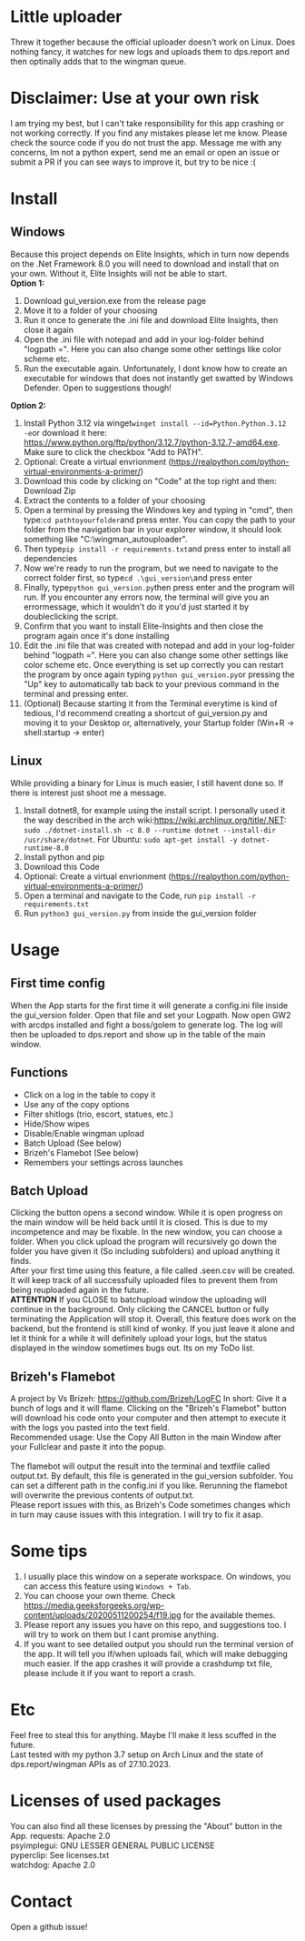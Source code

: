 # Little uploader
Threw it together because the official uploader doesn't work on Linux.
Does nothing fancy, it watches for new logs and uploads them to dps.report and then optinally adds that to the wingman queue.
# Disclaimer: Use at your own risk
I am trying my best, but I can't take responsibility for this app crashing or not working correctly. If you find any mistakes please let me know. Please check the source code if you do not trust the app. Message me with any concerns, Im not a python expert, send me an email or open an issue or submit a PR if you can see ways to improve it, but try to be nice :(
# Install
## Windows
Because this project depends on Elite Insights, which in turn now depends on the .Net Framework 8.0 you will need to download and install that on your own. Without it, Elite Insights will not be able to start.<br>
**Option 1:**
1. Download gui_version.exe from the release page
2. Move it to a folder of your choosing
3. Run it once to generate the .ini file and download Elite Insights, then close it again
4. Open the .ini file with notepad and add in your log-folder behind "logpath =". Here you can also change some other settings like color scheme etc.
5. Run the executable again.
Unfortunately, I dont know how to create an executable for windows that does not instantly get swatted by Windows Defender. Open to suggestions though!

**Option 2:**
1. Install Python 3.12 via winget```winget install --id=Python.Python.3.12  -e```or download it here: https://www.python.org/ftp/python/3.12.7/python-3.12.7-amd64.exe. Make sure to click the checkbox "Add to PATH".
2. Optional: Create a virtual envrionment (https://realpython.com/python-virtual-environments-a-primer/)
3. Download this code by clicking on "Code" at the top right and then: Download Zip
4. Extract the contents to a folder of your choosing
5. Open a terminal by pressing the Windows key and typing in "cmd", then type:```cd pathtoyourfolder```and press enter. You can copy the path to your folder from the navigation bar in your explorer window, it should look something like "C:\wingman_autouploader".
6. Then type```pip install -r requirements.txt```and press enter to install all dependencies
7. Now we're ready to run the program, but we need to navigate to the correct folder first, so type```cd .\gui_version\```and press enter 
8. Finally, type```python gui_version.py```then press enter and the program will run. If you encounter any errors now, the terminal will give you an errormessage, which it wouldn't do it you'd just started it by doubleclicking the script.
9. Confirm that you want to install Elite-Insights and then close the program again once it's done installing
10. Edit the .ini file that was created with notepad and add in your log-folder behind "logpath =". Here you can also change some other settings like color scheme etc. Once everything is set up correctly you can restart the program by once again typing ```python gui_version.py```or pressing the "Up" key to automatically tab back to your previous command in the terminal and pressing enter.
11. (Optional) Because starting it from the Terminal everytime is kind of tedious, I'd recommend creating a shortcut of gui_version.py and moving it to your Desktop or, alternatively, your Startup folder (Win+R -> shell:startup -> enter)
## Linux
While providing a binary for Linux is much easier, I still havent done so. If there is interest just shoot me a message.
1. Install dotnet8, for example using the install script. I personally used it the way described in the arch wiki:https://wiki.archlinux.org/title/.NET: ```sudo ./dotnet-install.sh -c 8.0 --runtime dotnet --install-dir /usr/share/dotnet```.
For Ubuntu: ```sudo apt-get install -y dotnet-runtime-8.0```
2. Install python and pip
3. Download this Code
4. Optional: Create a virtual envrionment (https://realpython.com/python-virtual-environments-a-primer/)
5. Open a terminal and navigate to the Code, run ```pip install -r requirements.txt```
6. Run ```python3 gui_version.py``` from inside the gui_version folder
# Usage
## First time config
When the App starts for the first time it will generate a config.ini file inside the gui_version folder. Open that file and set your Logpath. Now open GW2 with arcdps installed and fight a boss/golem to generate  log. The log will then be uploaded to dps.report and show up in the table of the main window. 
## Functions
- Click on a log in the table to copy it
- Use any of the copy options
- Filter shitlogs (trio, escort, statues, etc.)
- Hide/Show wipes
- Disable/Enable wingman upload
- Batch Upload (See below)
- Brizeh's Flamebot (See below)
- Remembers your settings across launches
## Batch Upload
Clicking the button opens a second window. While it is open progress on the main window will be held back
until it is closed. This is due to my incompetence and may be fixable.
In the new window, you can choose a folder. When you click upload the program will recursively go down the
folder you have given it (So including subfolders) and upload anything it finds.<br>
After your first time using this feature, a file called .seen.csv will be created. It will keep track of all
successfully uploaded files to prevent them from being reuploaded again in the future.<br>
**ATTENTION**
If you CLOSE to batchupload window the uploading will continue in the background. Only clicking the CANCEL button or fully terminating the Application will stop it. Overall, this feature does work on the backend, but the frontend is still kind of wonky. If you just leave it alone and let it think for a while it will definitely upload your logs, but the status displayed in the window sometimes bugs out. Its on my ToDo list.
## Brizeh's Flamebot
A project by Vs Brizeh: https://github.com/Brizeh/LogFC
In short: Give it a bunch of logs and it will flame. Clicking on the "Brizeh's Flamebot" button will download his code onto your computer and then attempt to execute it with the logs you pasted into the text field.<br>
Recommended usage: Use the Copy All Button in the main Window after your Fullclear and paste it into the popup.<br><br>
The flamebot will output the result into the terminal and textfile called output.txt. By default, this file is generated in the gui_version subfolder. You can set a different path in the config.ini if you like. Rerunning the flamebot will overwrite the previous contents of output.txt. <br>
Please report issues with this, as Brizeh's Code sometimes changes which in turn may cause issues with this integration. I will try to fix it asap.
# Some tips
1. I usually place this window on a seperate workspace. On windows, you can access this feature using
```Windows + Tab```.
2. You can choose your own theme. Check https://media.geeksforgeeks.org/wp-content/uploads/20200511200254/f19.jpg for the available themes.
3. Please report any issues you have on this repo, and suggestions too. I will try to work on them but
I cant promise anything.
4. If you want to see detailed output you should run the terminal version of the app. It will tell you if/when uploads fail, which will make debugging much easier. If the app crashes it will provide a crashdump txt file, please include it if you want to report a crash.
# Etc
Feel free to steal this for anything. Maybe I'll make it less scuffed in the future.<br>
Last tested with my python 3.7 setup on Arch Linux and the state of dps.report/wingman APIs as of 27.10.2023.
# Licenses of used packages
You can also find all these licenses by pressing the "About" button in the App.
requests: Apache 2.0 <br>
psyimplegui: GNU LESSER GENERAL PUBLIC LICENSE<br>
pyperclip: See licenses.txt<br>
watchdog: Apache 2.0
# Contact
Open a github issue! 
